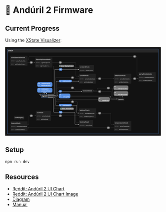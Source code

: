 # 🔦 Andúril 2 Firmware

## Current Progress

Using the [XState Visualizer](https://stately.ai/viz):

![State machine diagram](diagram.png)

## Setup

```
npm run dev
```

## Resources

- [Reddit: Andúril 2 UI Chart](https://www.reddit.com/r/flashlight/comments/sk1upj/and%C3%BAril_2_ui_chart/)
- [Reddit: Andúril 2 UI Chart Image](https://www.reddit.com/media?url=https%3A%2F%2Fpreview.redd.it%2F7wyo5bho9epa1.png%3Fwidth%3D5869%26format%3Dpng%26auto%3Dwebp%26s%3D38f418ba6edadffea4148479288818137f6efcdd)
- [Diagram](https://ivanthinking.net/images/anduril2/ui-diagram.png)
- [Manual](https://ivanthinking.net/thoughts/anduril2-manual)
